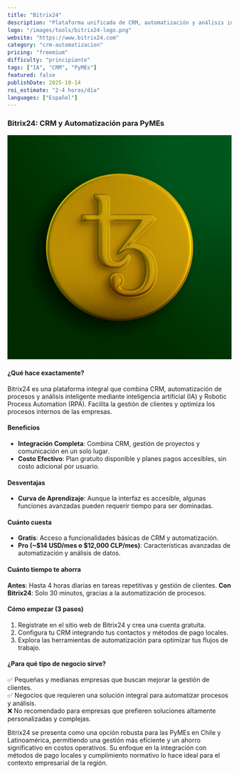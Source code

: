 ```yaml
---
title: "Bitrix24"
description: "Plataforma unificada de CRM, automatización y análisis inteligente con IA."
logo: "/images/tools/bitrix24-logo.png"
website: "https://www.bitrix24.com"
category: "crm-automatizacion"
pricing: "freemium"
difficulty: "principiante"
tags: ["IA", "CRM", "PyMEs"]
featured: false
publishDate: 2025-10-14
roi_estimate: "2-4 horas/día"
languages: ["Español"]
---
```


### Bitrix24: CRM y Automatización para PyMEs

![Bitrix24 Interface](/images/tools/bitrix24-logo.png)

#### ¿Qué hace exactamente?
Bitrix24 es una plataforma integral que combina CRM, automatización de procesos y análisis inteligente mediante inteligencia artificial (IA) y Robotic Process Automation (RPA). Facilita la gestión de clientes y optimiza los procesos internos de las empresas.

#### Beneficios
- **Integración Completa**: Combina CRM, gestión de proyectos y comunicación en un solo lugar.
- **Costo Efectivo**: Plan gratuito disponible y planes pagos accesibles, sin costo adicional por usuario.

#### Desventajas
- **Curva de Aprendizaje**: Aunque la interfaz es accesible, algunas funciones avanzadas pueden requerir tiempo para ser dominadas.

#### Cuánto cuesta
- **Gratis**: Acceso a funcionalidades básicas de CRM y automatización.
- **Pro (~$14 USD/mes o $12,000 CLP/mes)**: Características avanzadas de automatización y análisis de datos.

#### Cuánto tiempo te ahorra
**Antes**: Hasta 4 horas diarias en tareas repetitivas y gestión de clientes.
**Con Bitrix24**: Solo 30 minutos, gracias a la automatización de procesos.

#### Cómo empezar (3 pasos)
1. Regístrate en el sitio web de Bitrix24 y crea una cuenta gratuita.
2. Configura tu CRM integrando tus contactos y métodos de pago locales.
3. Explora las herramientas de automatización para optimizar tus flujos de trabajo.

#### ¿Para qué tipo de negocio sirve?
✅ Pequeñas y medianas empresas que buscan mejorar la gestión de clientes.  
✅ Negocios que requieren una solución integral para automatizar procesos y análisis.  
❌ No recomendado para empresas que prefieren soluciones altamente personalizadas y complejas.

Bitrix24 se presenta como una opción robusta para las PyMEs en Chile y Latinoamérica, permitiendo una gestión más eficiente y un ahorro significativo en costos operativos. Su enfoque en la integración con métodos de pago locales y cumplimiento normativo lo hace ideal para el contexto empresarial de la región.